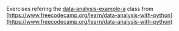 Exercises refering the [data-analysis-example-a](https://www.freecodecamp.org/learn/data-analysis-with-python/data-analysis-with-python-course/data-analysis-example-a) class from [https://www.freecodecamp.org/learn/data-analysis-with-python](https://www.freecodecamp.org/learn/data-analysis-with-python)
